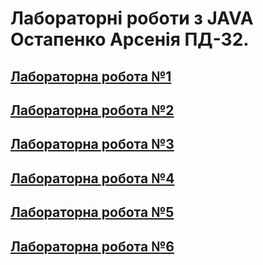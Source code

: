 # Лабораторні роботи з JAVA Остапенко Арсенія ПД-32.
## [Лабораторна робота №1](https://github.com/SStechnoS/arsenii_java/tree/main/src/main/java/com/university/lab1)
## [Лабораторна робота №2](https://github.com/SStechnoS/arsenii_java/tree/main/src/main/java/com/university/lab2)
## [Лабораторна робота №3](https://github.com/SStechnoS/arsenii_java/tree/main/src/main/java/com/university/lab3)
## [Лабораторна робота №4](https://github.com/SStechnoS/arsenii_java/tree/main/src/main/java/com/university/lab4)
## [Лабораторна робота №5](https://github.com/SStechnoS/arsenii_java/tree/main/src/main/java/com/university/lab5)
## [Лабораторна робота №6](https://github.com/SStechnoS/arsenii_java/tree/main/src/main/java/com/university/lab6)